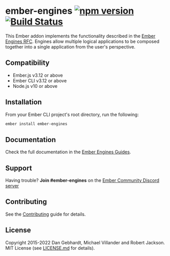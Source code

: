 # ember-engines [![npm version](https://badge.fury.io/js/ember-engines.svg)](https://badge.fury.io/js/ember-engines) [![Build Status](https://travis-ci.org/ember-engines/ember-engines.svg?branch=master)](https://travis-ci.org/ember-engines/ember-engines)

This Ember addon implements the functionality described in the [Ember Engines
RFC](https://github.com/emberjs/rfcs/blob/master/text/0010-engines.md). Engines allow multiple logical
applications to be composed together into a single application from the user's
perspective.

## Compatibility

* Ember.js v3.12 or above
* Ember CLI v3.12 or above
* Node.js v10 or above

## Installation

From your Ember CLI project's root directory, run the following:

```sh
ember install ember-engines
```

## Documentation

Check the full documentation in the [Ember Engines
Guides](http://ember-engines.com/).

## Support

Having trouble? **Join #ember-engines** on the [Ember Community Discord
server](https://discord.gg/zT3asNS)

## Contributing

See the [Contributing](CONTRIBUTING.md) guide for details.

## License

Copyright 2015-2022 Dan Gebhardt, Michael Villander and Robert Jackson. MIT License (see
[LICENSE.md](LICENSE.md) for details).
